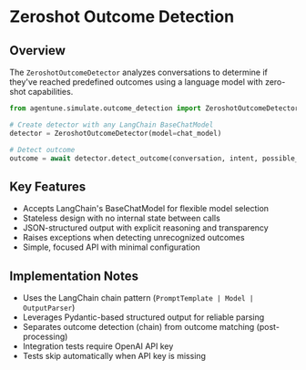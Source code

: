 # Zeroshot Outcome Detection

## Overview

The `ZeroshotOutcomeDetector` analyzes conversations to determine if they've reached predefined outcomes using a language model with zero-shot capabilities.

```python
from agentune.simulate.outcome_detection import ZeroshotOutcomeDetector

# Create detector with any LangChain BaseChatModel
detector = ZeroshotOutcomeDetector(model=chat_model)

# Detect outcome
outcome = await detector.detect_outcome(conversation, intent, possible_outcomes)
```

## Key Features

- Accepts LangChain's BaseChatModel for flexible model selection
- Stateless design with no internal state between calls
- JSON-structured output with explicit reasoning and transparency
- Raises exceptions when detecting unrecognized outcomes
- Simple, focused API with minimal configuration

## Implementation Notes

- Uses the LangChain chain pattern (`PromptTemplate | Model | OutputParser`)
- Leverages Pydantic-based structured output for reliable parsing
- Separates outcome detection (chain) from outcome matching (post-processing)
- Integration tests require OpenAI API key
- Tests skip automatically when API key is missing
